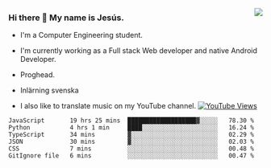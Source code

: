 <img align='right' src="https://github-readme-stats-eight-rose-90.vercel.app
/api?username=JesusJimenezG&show_icons=true&theme=radical">

### Hi there 👋 My name is Jesús.
- I'm a Computer Engineering student.
- I'm currently working as a Full stack Web developer and native Android Developer.

- Proghead.
- Inlärning svenska
- I also like to translate music on my YouTube channel. [![YouTube Views](https://img.shields.io/youtube/channel/views/UCWnlcC4_sV9Imcy9ysQpxHA?style=social)](https://www.youtube.com/channel/UCWnlcC4_sV9Imcy9ysQpxHA)

<!--START_SECTION:waka-->

```text
JavaScript       19 hrs 25 mins  ███████████████████▓░░░░░   78.30 %
Python           4 hrs 1 min     ████░░░░░░░░░░░░░░░░░░░░░   16.24 %
TypeScript       34 mins         ▓░░░░░░░░░░░░░░░░░░░░░░░░   02.29 %
JSON             30 mins         ▓░░░░░░░░░░░░░░░░░░░░░░░░   02.03 %
CSS              7 mins          ░░░░░░░░░░░░░░░░░░░░░░░░░   00.48 %
GitIgnore file   6 mins          ░░░░░░░░░░░░░░░░░░░░░░░░░   00.47 %
```

<!--END_SECTION:waka-->

<!--
**JesusJimenezG/JesusJimenezG** is a ✨ _special_ ✨ repository because its `README.md` (this file) appears on your GitHub profile.

Here are some ideas to get you started:

- 🔭 I’m currently working on ...
- 🌱 I’m currently learning ...
- 👯 I’m looking to collaborate on ...
- 🤔 I’m looking for help with ...
- 💬 Ask me about ...
- 📫 How to reach me: ...
- 😄 Pronouns: ...
- ⚡ Fun fact: ...
-->
